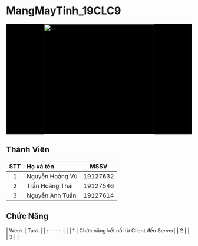 # MangMayTinh_19CLC9

<p align="center" style= "background-color:black">
<img width="300" height="300" src="https://i.ibb.co/hMWfQYg/hcmus.png">
</p>

## Thành Viên

| STT     | Họ và tên                   | MSSV            |
| :-----: |:----------------------------| :--------------:|
| 1       | Nguyễn Hoàng Vũ             | 19127632        |
| 2       | Trần Hoàng Thái             | 19127546        |
| 3       | Nguyễn Anh Tuấn             | 19127614        |

## Chức Năng
| Week    |     Task        |
| :-----: |                |
| 1       | Chức năng kết nối từ Client đến Server|
| 2       |                     |
| 3       |                    |
